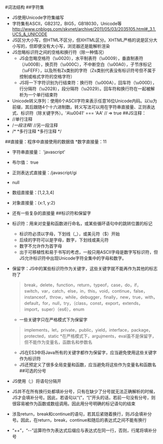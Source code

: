 #词法结构
##字符集
* JS使用Unicode字符集编写
* 字符集有ASCII，GB2312，BIG5，GB18030，Unicode等​
http://www.cnblogs.com/skynet/archive/2011/05/03/2035105.html#_3.1.UCS_&_UNICODE
* JS区分大小写，但HTML不区分，但XHTML区分。XHTML严格的说是区分大小写的，但即便没有大小写，浏览器还是能解析渲染
* JS忽略标识符之间的空格和换行符（除一种情况）
  * JS会忽略空格符（\u0020），水平制表符（\u0009），垂直制表符（/u000B），换页符（\u000C），不中断空白（\u00A0），子节序标记（\uFEFF），以及所有Zs类别的字符（Zs类别代表没有标识符号但不属于控制或格式字符的空格字符）
  * JS将一下字符识别为行结束符：换行符（\u000A），回车符（\u000D），行分隔符（\u2028），段分隔符（\u2029）。回车符和换行符在一起被解析为一个单行结束符
* Unicode转义序列：使用6个ASCII字符来表示任意16位Unicode内码。以\u为前缀，其后跟随4个十六进制数。转义写法可以用在字符串直接量、正则表达式、标识符（除关键字外）。'A\u0041' === 'AA' // => true
##JS注释：
* //单行注释
* /*一段注释*/ //另一段注释
* /* *多行注释 *多行注释 */

##直接量：程序中直接使用的数据值
*数字直接量：11
* 字符串直接量： 'javascript'
* 布尔值： true
* 正则表达式直接量：/javascript/gi
* null
* 数组直接量：[1,2,3,4]
* 对象直接量：{x:1, y:2}
* 还有一些复杂的直接量
##标识符和保留字
* 标识符：用来对变量和函数进行命名，或某些循环语句中的跳转位置的标记
  * 标识符必须以字母，下划线（_），或美元符（$）开始
  * 后续的字符可以是字母，数字，下划线或美元符
  * 数字不允许作为首字母
  * 出于可移植性和易于书写的考虑，一般只用ASCII字母是数字写标识符，但JS允许标识符中出现Unicode字符全集中的字母和数字。
* 保留字：JS中的某些标识符作为关键字，这些关键字就不能再作为其他的标志符了

  > break，delete，function，return，typeof，case，do，if，switch，var，catch，else，in，this，void，continue，false，instanceof，throw，while，debugger，finally，new，true，with，default，for，null，try，（class，const，export，extends，import，super）（es6），enum

  * 一些关键字只在严格模式下为保留字
  > implements，let，private，public，yield，interface，package，protected，static
  *在严格模式下，argujments，eval虽不是保留字，但不能作为变量名，函数名和参数名
  * JS在ES3中将Java所有的关键字都作为保留字，应当避免使用这些关键字作为标识符
  * JS还预定义了很多全局变量和函数，应当避免将这些作为变量名和函数名
##可选的分号
* JS使用（;）将语句分隔开
* JS并不在所有换行处都填补分号，只有在缺少了分号就无法正确解析的时候，JS才会填补分号。因此，若语句以“(”，“[”开头的话，若前一句没有分号，则很容易被作为函数或数组调用。因此用分号明确的标记语句的结束
* 涉及return，break和continue的语句，若其后紧随着换行，则JS会填补分号。因此，在return，break，continue和随后的表达式之间不能有换行
* “++”，“--”运算符作为表达式后缀应与表达式在同一行，否则，行尾将填补分号